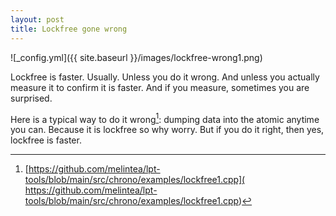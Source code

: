 ```yaml
---
layout: post
title: Lockfree gone wrong 
---
```


![_config.yml]({{ site.baseurl }}/images/lockfree-wrong1.png)

Lockfree is faster. Usually. Unless you do it wrong. And unless you actually measure it to confirm it is faster. And if you measure, sometimes you are surprised.

Here is a typical way to do it wrong[^1]: dumping data into the atomic anytime you can. Because it is lockfree so why worry. But if you do it right, then yes, lockfree is faster.

[^1]: [https://github.com/melintea/lpt-tools/blob/main/src/chrono/examples/lockfree1.cpp]( https://github.com/melintea/lpt-tools/blob/main/src/chrono/examples/lockfree1.cpp)
